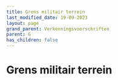 ```yaml
---
title: Grens militair terrein
last_modified_date: 19-09-2023
layout: page
grand_parent: Verkenningsvoorschriften
parent: G
has_children: false
---
```


Grens militair terrein
======================

